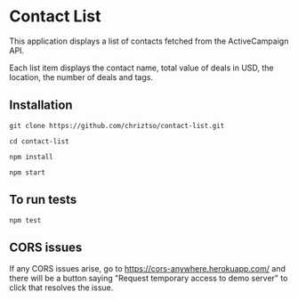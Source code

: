 # Contact List

This application displays a list of contacts fetched from the ActiveCampaign API. 

Each list item displays the contact name, total value of deals in USD, the location, the number of deals and tags.

## Installation

`git clone https://github.com/chriztso/contact-list.git`

`cd contact-list`

`npm install`

`npm start`

## To run tests
`npm test`

## CORS issues
If any CORS issues arise, go to https://cors-anywhere.herokuapp.com/ and there will be a button saying "Request temporary access to demo server" to click that resolves the issue. 
